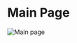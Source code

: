  <h1>Main Page</h1>
  <img src="![exp1](https://github.com/user-attachments/assets/aa420395-6f11-45f5-96d8-b0d5e8591899)" alt="Main page">
